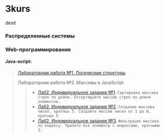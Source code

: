 # 3kurs
desd

### Распределенные системы


### Web-программирование


#### Java-script:
> [Лабораторная работа №1. Логические структуры]()

> Лабораторная работа №2. Массивы в JavaScript
   >> * [Лаб2. Индивидуальное задание №1](js/).
   >> `Сортировка массива строк по длине. Отсортируйте массив строк по длине элементов.`
   >> * [Лаб2. Индивидуальное задание №2](js/).
   >> `Создание массива чисел, кратных 5. Создайте массив чисел от 1 до N, кратных 5`
   >> * [Лаб2. Индивидуальное задание №3](js/).
   >> `Фильтрация массива по индексу. Удалите все элементы с индексами, кратными 3.`
